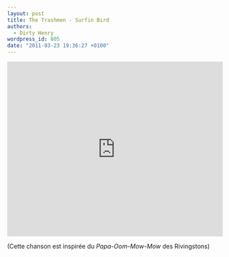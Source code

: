 ```yaml
---
layout: post
title: The Trashmen - Surfin Bird
authors:
  - Dirty Henry
wordpress_id: 805
date: "2011-03-23 19:36:27 +0100"
---
```


<iframe title="YouTube video player" width="500" height="405" src="http://www.youtube.com/embed/9ilMummJNTE" frameborder="0" allowfullscreen></iframe>

(Cette chanson est inspirée du _Papa-Oom-Mow-Mow_ des Rivingstons)
